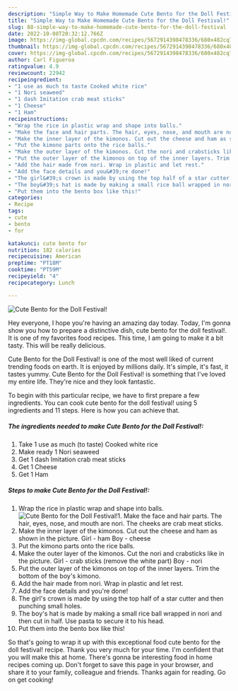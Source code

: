 ```yaml
---
description: "Simple Way to Make Homemade Cute Bento for the Doll Festival!"
title: "Simple Way to Make Homemade Cute Bento for the Doll Festival!"
slug: 88-simple-way-to-make-homemade-cute-bento-for-the-doll-festival
date: 2022-10-08T20:32:12.766Z
image: https://img-global.cpcdn.com/recipes/5672914398478336/680x482cq70/cute-bento-for-the-doll-festival-recipe-main-photo.jpg
thumbnail: https://img-global.cpcdn.com/recipes/5672914398478336/680x482cq70/cute-bento-for-the-doll-festival-recipe-main-photo.jpg
cover: https://img-global.cpcdn.com/recipes/5672914398478336/680x482cq70/cute-bento-for-the-doll-festival-recipe-main-photo.jpg
author: Carl Figueroa
ratingvalue: 4.9
reviewcount: 22942
recipeingredient:
- "1 use as much to taste Cooked white rice"
- "1 Nori seaweed"
- "1 dash Imitation crab meat sticks"
- "1 Cheese"
- "1 Ham"
recipeinstructions:
- "Wrap the rice in plastic wrap and shape into balls."
- "Make the face and hair parts. The hair, eyes, nose, and mouth are nori. The cheeks are crab meat sticks."
- "Make the inner layer of the kimonos. Cut out the cheese and ham as shown in the picture. Girl - ham Boy - cheese"
- "Put the kimono parts onto the rice balls."
- "Make the outer layer of the kimonos. Cut the nori and crabsticks like in the picture. Girl - crab sticks (remove the white part) Boy - nori"
- "Put the outer layer of the kimonos on top of the inner layers. Trim the bottom of the boy&#39;s kimono."
- "Add the hair made from nori. Wrap in plastic and let rest."
- "Add the face details and you&#39;re done!"
- "The girl&#39;s crown is made by using the top half of a star cutter and then punching small holes."
- "The boy&#39;s hat is made by making a small rice ball wrapped in nori and then cut in half. Use pasta to secure it to his head."
- "Put them into the bento box like this!"
categories:
- Recipe
tags:
- cute
- bento
- for

katakunci: cute bento for 
nutrition: 182 calories
recipecuisine: American
preptime: "PT18M"
cooktime: "PT59M"
recipeyield: "4"
recipecategory: Lunch

---
```



![Cute Bento for the Doll Festival!](https://img-global.cpcdn.com/recipes/5672914398478336/680x482cq70/cute-bento-for-the-doll-festival-recipe-main-photo.jpg)

Hey everyone, I hope you're having an amazing day today. Today, I'm gonna show you how to prepare a distinctive dish, cute bento for the doll festival!. It is one of my favorites food recipes. This time, I am going to make it a bit tasty. This will be really delicious.

Cute Bento for the Doll Festival! is one of the most well liked of current trending foods on earth. It is enjoyed by millions daily. It's simple, it's fast, it tastes yummy. Cute Bento for the Doll Festival! is something that I've loved my entire life. They're nice and they look fantastic.




To begin with this particular recipe, we have to first prepare a few ingredients. You can cook cute bento for the doll festival! using 5 ingredients and 11 steps. Here is how you can achieve that.

<!--inarticleads1-->

##### The ingredients needed to make Cute Bento for the Doll Festival!:

1. Take 1 use as much (to taste) Cooked white rice
1. Make ready 1 Nori seaweed
1. Get 1 dash Imitation crab meat sticks
1. Get 1 Cheese
1. Get 1 Ham




<!--inarticleads2-->

##### Steps to make Cute Bento for the Doll Festival!:

1. Wrap the rice in plastic wrap and shape into balls.
<img src="https://img-global.cpcdn.com/steps/6238712317870080/160x128cq70/cute-bento-for-the-doll-festival-recipe-step-1-photo.jpg" alt="Cute Bento for the Doll Festival!">1. Make the face and hair parts. The hair, eyes, nose, and mouth are nori. The cheeks are crab meat sticks.
1. Make the inner layer of the kimonos. Cut out the cheese and ham as shown in the picture. Girl - ham Boy - cheese
1. Put the kimono parts onto the rice balls.
1. Make the outer layer of the kimonos. Cut the nori and crabsticks like in the picture. Girl - crab sticks (remove the white part) Boy - nori
1. Put the outer layer of the kimonos on top of the inner layers. Trim the bottom of the boy&#39;s kimono.
1. Add the hair made from nori. Wrap in plastic and let rest.
1. Add the face details and you&#39;re done!
1. The girl&#39;s crown is made by using the top half of a star cutter and then punching small holes.
1. The boy&#39;s hat is made by making a small rice ball wrapped in nori and then cut in half. Use pasta to secure it to his head.
1. Put them into the bento box like this!




So that's going to wrap it up with this exceptional food cute bento for the doll festival! recipe. Thank you very much for your time. I'm confident that you will make this at home. There's gonna be interesting food in home recipes coming up. Don't forget to save this page in your browser, and share it to your family, colleague and friends. Thanks again for reading. Go on get cooking!
